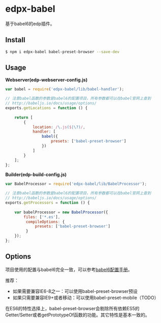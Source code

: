 # edpx-babel
基于babel6的edp插件。

## Install

``` sh
$ npm i edpx-babel babel-preset-browser --save-dev
```

## Usage

**Webserver(edp-webserver-config.js)**

``` js
var babel = require('edpx-babel/lib/babel-handler');

// 注意babel函数的参数是babel6的配置项目，所有参数都可以在babel官网上查到
// http://babeljs.io/docs/usage/options/
exports.getLocations = function () {
    
    return [
        {
            location: /\.js($|\?)/,
            handler: [
                babel({
                    presets: ['babel-preset-browser']
                })
            ]
        }    
    ];
};

```

**Builder(edp-build-config.js)**

``` js
var BabelProcessor = require('edpx-babel/lib/BabelProcessor');

// 注意babel函数的参数是babel6的配置项目，所有参数都可以在babel官网上查到
// http://babeljs.io/docs/usage/options/
exports.getProcessors = function () {
    
    var babelProcessor = new BabelProcessor({
        files: ['*.es'],
         compileOptions: {
             presets: ['babel-preset-browser']
         }
    });
};

```

## Options
项目使用的配置与babel6完全一致，可以参考[babel6配置手册](http://babeljs.io/docs/usage/options/)。

推荐：

- 如果需要兼容IE6-8之一：可以使用babel-preset-browser预设
- 如果只需要兼容IE9+或者移动：可以使用babel-preset-mobile（TODO）

在ES6的特性选择上，babel-preset-browser会剔除所有依赖ES5的Getter/Setter或者getPrototypeOf函数的功能。其它特性是基本一致的。


